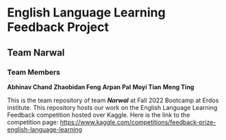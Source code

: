 # English Language Learning Feedback Project
## Team Narwal
### Team Members
**Abhinav Chand**
**Zhaobidan Feng**
**Arpan Pal**
**Moyi Tian**
**Meng Ting**

This is the team repository of team **_Narwal_** at Fall 2022 Bootcamp at Erdos institute. 
This repository hosts our work on the English Language Learning Feedback competition hosted over Kaggle.
Here is the link to the competition page: https://www.kaggle.com/competitions/feedback-prize-english-language-learning
